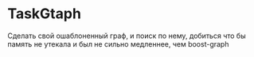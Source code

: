 # TaskGtaph
Сделать свой ошаблоненный граф, и поиск по нему, добиться что бы память не утекала и был не сильно медленнее, чем boost-graph
